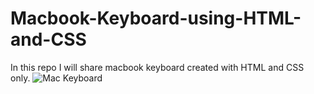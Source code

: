 # Macbook-Keyboard-using-HTML-and-CSS
In this repo I will share macbook keyboard created with HTML and CSS only.
![Mac Keyboard](https://user-images.githubusercontent.com/68547049/123938057-65c9d980-d9b4-11eb-9bd4-2c8947795ef0.JPG)
